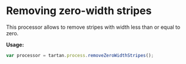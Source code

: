 # Removing zero-width stripes

This processor allows to remove stripes with width
less than or equal to zero.

**Usage:** 
```javascript
var processor = tartan.process.removeZeroWidthStripes();
```
 